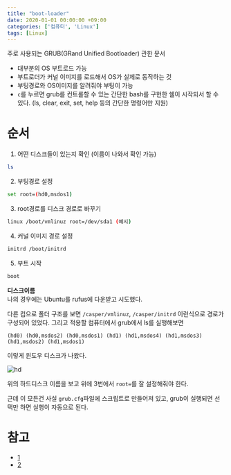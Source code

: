 ```yaml
---
title: "boot-loader"
date: 2020-01-01 00:00:00 +09:00
categories: ['컴퓨터', 'Linux']
tags: [Linux]
---
```


주로 사용되는 GRUB(GRand Unified Bootloader) 관한 문서
- 대부분의 OS 부트로드 가능
- 부트로더가 커널 이미지를 로드해서 OS가 실제로 동작하는 것
- 부팅경로와 OS이미지를 알려줘야 부팅이 가능
- `c`를 누르면 grub를 컨트롤할 수 있는 간단한 bash를 구현한 쉘이 시작되서 할 수 있다.
(ls, clear, exit, set, help 등의 간단한 명령어만 지원)

# 순서
1. 어떤 디스크들이 있는지 확인 (이름이 나와서 확인 가능)
```bash
ls
```
2. 부팅경로 설정
```bash
set root=(hd0,msdos1)
```
3. root경로를 디스크 경로로 바꾸기
```bash
linux /boot/vmlinuz root=/dev/sda1 (예시)
```
4. 커널 이미지 경로 설정
```bash
initrd /boot/initrd
```
5. 부트 시작
```bash
boot
```

**디스크이름**  
나의 경우에는 Ubuntu를 rufus에 다운받고 시도했다.

다른 컴으로 폴더 구조를 보면 `/casper/vmlinuz`, `/casper/initrd` 이런식으로 경로가 구성되어 있었다. 그리고 적용할 컴퓨터에서 grub에서 ls를 실행해보면 
```
(hd0) (hd0,msdos2) (hd0,msdos1) (hd1) (hd1,msdos4) (hd1,msdos3) (hd1,msdos2) (hd1,msdos1)
```
이렇게 윈도우 디스크가 나왔다.

![hd](https://github.com/worldbiomusic/Blog/assets/61288262/5cf734a8-4f75-462d-b96c-7b110d8d8b8e)

위의 하드디스크 이름을 보고 위에 3번에서 `root=`를 잘 설정해줘야 한다.

근데 이 모든건 사실 `grub.cfg`파일에 스크립트로 만들어져 있고, grub이 실행되면 선택만 하면 실행이 자동으로 된다. 


# 참고
- [1](https://blog.neonkid.xyz/225)
- [2](https://m.blog.naver.com/dudwo567890/130158001734)
